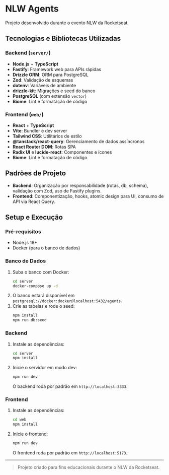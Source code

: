 # NLW Agents

Projeto desenvolvido durante o evento NLW da Rocketseat.

## Tecnologias e Bibliotecas Utilizadas

### Backend (`server/`)
- **Node.js** + **TypeScript**
- **Fastify**: Framework web para APIs rápidas
- **Drizzle ORM**: ORM para PostgreSQL
- **Zod**: Validação de esquemas
- **dotenv**: Variáveis de ambiente
- **drizzle-kit**: Migrações e seed do banco
- **PostgreSQL** (com extensão `vector`)
- **Biome**: Lint e formatação de código

### Frontend (`web/`)
- **React** + **TypeScript**
- **Vite**: Bundler e dev server
- **Tailwind CSS**: Utilitários de estilo
- **@tanstack/react-query**: Gerenciamento de dados assíncronos
- **React Router DOM**: Rotas SPA
- **Radix UI** e **lucide-react**: Componentes e ícones
- **Biome**: Lint e formatação de código

## Padrões de Projeto
- **Backend**: Organização por responsabilidade (rotas, db, schema), validação com Zod, uso de Fastify plugins.
- **Frontend**: Componentização, hooks, atomic design para UI, consumo de API via React Query.

## Setup e Execução

### Pré-requisitos
- Node.js 18+
- Docker (para o banco de dados)

### Banco de Dados
1. Suba o banco com Docker:
   ```sh
   cd server
   docker-compose up -d
   ```
2. O banco estará disponível em `postgresql://docker:docker@localhost:5432/agents`.
3. Crie as tabelas e rode o seed:
   ```sh
   npm install
   npm run db:seed
   ```

### Backend
1. Instale as dependências:
   ```sh
   cd server
   npm install
   ```
2. Inicie o servidor em modo dev:
   ```sh
   npm run dev
   ```
   O backend roda por padrão em `http://localhost:3333`.

### Frontend
1. Instale as dependências:
   ```sh
   cd web
   npm install
   ```
2. Inicie o frontend:
   ```sh
   npm run dev
   ```
   O frontend roda por padrão em `http://localhost:5173`.

---

> Projeto criado para fins educacionais durante o NLW da Rocketseat.
